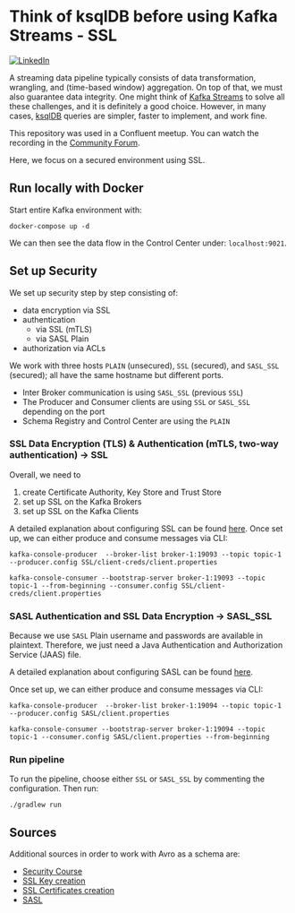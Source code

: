 # Think of ksqlDB before using Kafka Streams - SSL

[![LinkedIn][linkedin-shield]][linkedin-url]

A streaming data pipeline typically consists of data transformation, wrangling, and (time-based window) aggregation. On top of that, we must also guarantee data integrity. One might think of [Kafka Streams](https://kafka.apache.org/documentation/streams/) to solve all these challenges, and it is definitely a good choice. However, in many cases, [ksqlDB](https://ksqldb.io/) queries are simpler, faster to implement, and work fine.

This repository was used in a Confluent meetup. You can watch the recording in the [Community Forum](https://forum.confluent.io/t/recording-ready-to-view-speaker-q-a-thread-30-march-2022-think-of-using-ksqldb-before-using-kafka-streams/4450).

Here, we focus on a secured environment using SSL.

## Run locally with Docker

Start entire Kafka environment with:
```shell
docker-compose up -d
```
We can then see the data flow in the Control Center under:
```localhost:9021```.

## Set up Security

We set up security step by step consisting of: 
* data encryption via SSL
* authentication
  * via SSL (mTLS)
  * via SASL Plain
* authorization via ACLs

We work with three hosts `PLAIN` (unsecured), `SSL` (secured), and `SASL_SSL` (secured); 
all have the same hostname but different ports.
* Inter Broker communication is using `SASL_SSL` (previous `SSL`)
* The Producer and Consumer clients are using `SSL` or `SASL_SSL` depending on the port
* Schema Registry and Control Center are using the `PLAIN`

### SSL Data Encryption (TLS) & Authentication (mTLS, two-way authentication) -> SSL

Overall, we need to 
1. create Certificate Authority, Key Store and Trust Store
2. set up SSL on the Kafka Brokers
3. set up SSL on the Kafka Clients

A detailed explanation about configuring SSL can be found [here](./SSL).
Once set up, we can either produce and consume messages via CLI:
```shell
kafka-console-producer  --broker-list broker-1:19093 --topic topic-1  --producer.config SSL/client-creds/client.properties
```
```shell
kafka-console-consumer --bootstrap-server broker-1:19093 --topic topic-1 --from-beginning --consumer.config SSL/client-creds/client.properties
```

### SASL Authentication and SSL Data Encryption -> SASL_SSL

Because we use `SASL` Plain username and passwords are available in plaintext.
Therefore, we just need a Java Authentication and Authorization Service (JAAS) file.

A detailed explanation about configuring SASL can be found [here](./SASL).

Once set up, we can either produce and consume messages via CLI:
```shell
kafka-console-producer  --broker-list broker-1:19094 --topic topic-1  --producer.config SASL/client.properties
```

```shell
kafka-console-consumer --bootstrap-server broker-1:19094 --topic topic-1 --consumer.config SASL/client.properties --from-beginning
```

### Run pipeline

To run the pipeline, choose either `SSL` or `SASL_SSL` by commenting 
the configuration. Then run:
```shell
./gradlew run
```


## Sources

Additional sources in order to work with Avro as a schema are:

* [Security Course](https://www.udemy.com/course/apache-kafka-security/)
* [SSL Key creation](https://mariadb.com/docs/security/data-in-transit-encryption/create-self-signed-certificates-keys-openssl/)
* [SSL Certificates creation](https://docs.confluent.io/platform/current/security/security_tutorial.html#configuring-host-name-verification)
* [SASL](https://docs.confluent.io/platform/current/kafka/authentication_sasl/authentication_sasl_plain.html#auth-sasl-plain-broker-config)

[linkedin-shield]: https://img.shields.io/badge/-LinkedIn-black.svg?style=flat-square&logo=linkedin&colorB=555
[linkedin-url]: https://www.linkedin.com/in/patrick-neff-7bb3b21a4/